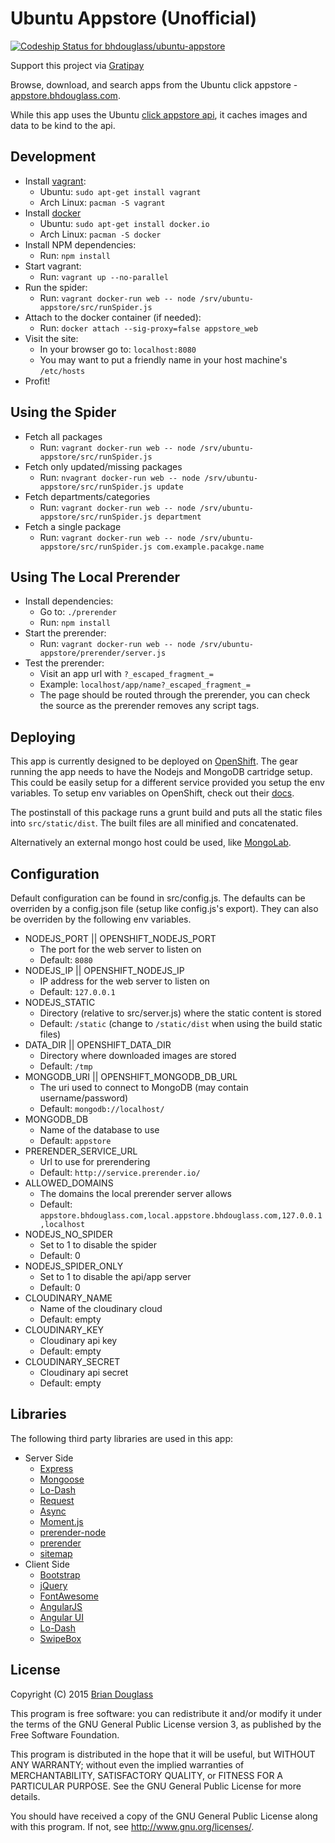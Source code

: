 # Ubuntu Appstore (Unofficial) #

[ ![Codeship Status for bhdouglass/ubuntu-appstore](https://codeship.com/projects/6a279da0-64a5-0132-af74-0639b0c195d6/status?branch=master)](https://codeship.com/projects/52618)

Support this project via [Gratipay](https://gratipay.com/bhdouglass/)

Browse, download, and search apps from the Ubuntu click appstore - [appstore.bhdouglass.com](http://appstore.bhdouglass.com/).

While this app uses the Ubuntu [click appstore api](https://wiki.ubuntu.com/AppStore/Interfaces/ClickPackageIndex),
it caches images and data to be kind to the api.

## Development ##

* Install [vagrant](http://vagrantup.com/):
    * Ubuntu: `sudo apt-get install vagrant`
    * Arch Linux: `pacman -S vagrant`
* Install [docker](https://www.docker.com/)
    * Ubuntu: `sudo apt-get install docker.io`
    * Arch Linux: `pacman -S docker`
* Install NPM dependencies:
    * Run: `npm install`
* Start vagrant:
    * Run: `vagrant up --no-parallel`
* Run the spider:
    * Run: `vagrant docker-run web -- node /srv/ubuntu-appstore/src/runSpider.js`
* Attach to the docker container (if needed):
    * Run: `docker attach --sig-proxy=false appstore_web`
* Visit the site:
    * In your browser go to: `localhost:8080`
    * You may want to put a friendly name in your host machine's `/etc/hosts`
* Profit!

## Using the Spider ##

* Fetch all packages
    * Run: `vagrant docker-run web -- node /srv/ubuntu-appstore/src/runSpider.js`
* Fetch only updated/missing packages
    * Run: `nvagrant docker-run web -- node /srv/ubuntu-appstore/src/runSpider.js update`
* Fetch departments/categories
    * Run: `vagrant docker-run web -- node /srv/ubuntu-appstore/src/runSpider.js department`
* Fetch a single package
    * Run: `vagrant docker-run web -- node /srv/ubuntu-appstore/src/runSpider.js com.example.pacakge.name`

## Using The Local Prerender ##

* Install dependencies:
    * Go to: `./prerender`
    * Run: `npm install`
* Start the prerender:
    * Run: `vagrant docker-run web -- node /srv/ubuntu-appstore/prerender/server.js`
* Test the prerender:
    * Visit an app url with `?_escaped_fragment_=`
    * Example: `localhost/app/name?_escaped_fragment_=`
    * The page should be routed through the prerender, you can check the source as the prerender removes any script tags.

## Deploying ##

This app is currently designed to be deployed on [OpenShift](https://www.openshift.com).
The gear running the app needs to have the Nodejs and MongoDB cartridge setup.
This could be easily setup for a different service provided you setup the env variables.
To setup env variables on OpenShift, check out their [docs](https://developers.openshift.com/en/managing-environment-variables.html#custom-variables).

The postinstall of this package runs a grunt build and puts all the static files
into `src/static/dist`. The built files are all minified and concatenated.

Alternatively an external mongo host could be used, like [MongoLab](https://mongolab.com/).

## Configuration ##

Default configuration can be found in src/config.js. The defaults can be overriden
by a config.json file (setup like config.js's export). They can also be overriden
by the following env variables.

* NODEJS_PORT || OPENSHIFT_NODEJS_PORT
    * The port for the web server to listen on
    * Default: `8080`
* NODEJS_IP || OPENSHIFT_NODEJS_IP
    * IP address for the web server to listen on
    * Default: `127.0.0.1`
* NODEJS_STATIC
    * Directory (relative to src/server.js) where the static content is stored
    * Default: `/static` (change to `/static/dist` when using the build static files)
* DATA_DIR || OPENSHIFT_DATA_DIR
    * Directory where downloaded images are stored
    * Default: `/tmp`
* MONGODB_URI || OPENSHIFT_MONGODB_DB_URL
    * The uri used to connect to MongoDB (may contain username/password)
    * Default: `mongodb://localhost/`
* MONGODB_DB
    * Name of the database to use
    * Default: `appstore`
* PRERENDER_SERVICE_URL
    * Url to use for prerendering
    * Default: `http://service.prerender.io/`
* ALLOWED_DOMAINS
    * The domains the local prerender server allows
    * Default: `appstore.bhdouglass.com,local.appstore.bhdouglass.com,127.0.0.1,localhost`
* NODEJS_NO_SPIDER
    * Set to 1 to disable the spider
    * Default: 0
* NODEJS_SPIDER_ONLY
    * Set to 1 to disable the api/app server
    * Default: 0
* CLOUDINARY_NAME
    * Name of the cloudinary cloud
    * Default: empty
* CLOUDINARY_KEY
    * Cloudinary api key
    * Default: empty
* CLOUDINARY_SECRET
    * Cloudinary api secret
    * Default: empty

## Libraries ##

The following third party libraries are used in this app:

* Server Side
    * [Express](http://expressjs.com/)
    * [Mongoose](http://mongoosejs.com/)
    * [Lo-Dash](https://lodash.com/)
    * [Request](https://github.com/request/request)
    * [Async](https://github.com/caolan/async)
    * [Moment.js](http://momentjs.com/)
    * [prerender-node](https://github.com/prerender/prerender-node#using-your-own-prerender-service)
    * [prerender](https://github.com/prerender/prerender)
    * [sitemap](https://www.npmjs.com/package/sitemap)
* Client Side
    * [Bootstrap](http://getbootstrap.com/)
    * [jQuery](http://jquery.com/)
    * [FontAwesome](http://fontawesome.io/)
    * [AngularJS](https://angularjs.org/)
    * [Angular UI](http://angular-ui.github.io/)
    * [Lo-Dash](https://lodash.com/)
    * [SwipeBox](http://brutaldesign.github.io/swipebox/)

## License ##

Copyright (C) 2015 [Brian Douglass](http://bhdouglass.com/)

This program is free software: you can redistribute it and/or modify it under the terms of the GNU General Public License version 3, as published
by the Free Software Foundation.

This program is distributed in the hope that it will be useful, but WITHOUT ANY WARRANTY; without even the implied warranties of MERCHANTABILITY, SATISFACTORY QUALITY, or FITNESS FOR A PARTICULAR PURPOSE.  See the GNU General Public License for more details.

You should have received a copy of the GNU General Public License along with this program.  If not, see <http://www.gnu.org/licenses/>.
